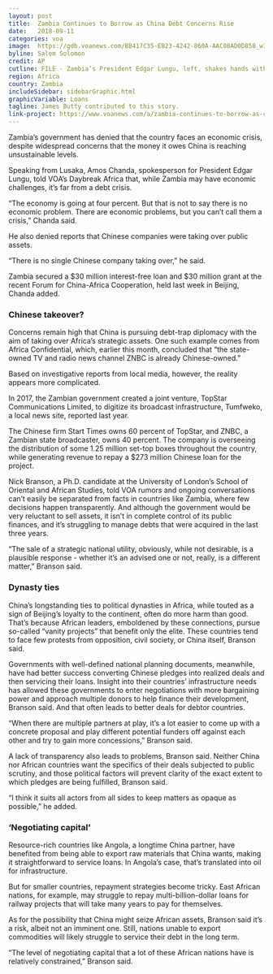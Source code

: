 ```yaml
---
layout: post
title:  Zambia Continues to Borrow as China Debt Concerns Rise
date:   2018-09-11
categories: voa
image:  https://gdb.voanews.com/BB417C35-EB23-4242-860A-AAC08AD0D858_w1023_r1_s.jpg
byline: Salem Solomon
credit: AP
cutline: FILE - Zambia’s President Edgar Lungu, left, shakes hands with China’s President Xi Jinping, prior to their bilateral meeting at the Great Hall of the People, in Beijing, China, Sept. 1, 2018. Some are expressing concerns that Beijing is pursuing debt-trap diplomacy vis-a-vis African countries.
region: Africa
country: Zambia
includeSidebar: sidebarGraphic.html
graphicVariable: Loans
tagline: James Butty contributed to this story.
link-project: https://www.voanews.com/a/zambia-continues-to-borrow-as-china-debt-concerns-rise/4566634.html
---
```


Zambia’s government has denied that the country faces an economic crisis, despite widespread concerns that the money it owes China is reaching unsustainable levels.

Speaking from Lusaka, Amos Chanda, spokesperson for President Edgar Lungu, told VOA’s Daybreak Africa that, while Zambia may have economic challenges, it’s far from a debt crisis.

“The economy is going at four percent. But that is not to say there is no economic problem. There are economic problems, but you can’t call them a crisis,” Chanda said.

He also denied reports that Chinese companies were taking over public assets.

“There is no single Chinese company taking over,” he said.

Zambia secured a $30 million interest-free loan and $30 million grant at the recent Forum for China-Africa Cooperation, held last week in Beijing, Chanda added.



### Chinese takeover? ###

Concerns remain high that China is pursuing debt-trap diplomacy with the aim of taking over Africa’s strategic assets. One such example comes from Africa Confidential, which, earlier this month, concluded that “the state-owned TV and radio news channel ZNBC is already Chinese-owned.”

Based on investigative reports from local media, however, the reality appears more complicated.

In 2017, the Zambian government created a joint venture, TopStar Communications Limited, to digitize its broadcast infrastructure, Tumfweko, a local news site, reported last year.

The Chinese firm Start Times owns 60 percent of TopStar, and ZNBC, a Zambian state broadcaster, owns 40 percent. The company is overseeing the distribution of some 1.25 million set-top boxes throughout the country, while generating revenue to repay a $273 million Chinese loan for the project.

Nick Branson, a Ph.D. candidate at the University of London’s School of Oriental and African Studies, told VOA rumors and ongoing conversations can’t easily be separated from facts in countries like Zambia, where few decisions happen transparently. And although the government would be very reluctant to sell assets, it isn’t in complete control of its public finances, and it’s struggling to manage debts that were acquired in the last three years.

“The sale of a strategic national utility, obviously, while not desirable, is a plausible response - whether it’s an advised one or not, really, is a different matter,” Branson said.



### Dynasty ties ###

China’s longstanding ties to political dynasties in Africa, while touted as a sign of Beijing’s loyalty to the continent, often do more harm than good. That’s because African leaders, emboldened by these connections, pursue so-called “vanity projects” that benefit only the elite. These countries tend to face few protests from opposition, civil society, or China itself, Branson said.

Governments with well-defined national planning documents, meanwhile, have had better success converting Chinese pledges into realized deals and then servicing their loans. Insight into their countries’ infrastructure needs has allowed these governments to enter negotiations with more bargaining power and approach multiple donors to help finance their development, Branson said. And that often leads to better deals for debtor countries.

“When there are multiple partners at play, it’s a lot easier to come up with a concrete proposal and play different potential funders off against each other and try to gain more concessions,” Branson said.

A lack of transparency also leads to problems, Branson said. Neither China nor African countries want the specifics of their deals subjected to public scrutiny, and those political factors will prevent clarity of the exact extent to which pledges are being fulfilled, Branson said.

“I think it suits all actors from all sides to keep matters as opaque as possible,” he added.



### ‘Negotiating capital’ ###

Resource-rich countries like Angola, a longtime China partner, have benefited from being able to export raw materials that China wants, making it straightforward to service loans. In Angola’s case, that’s translated into oil for infrastructure.

But for smaller countries, repayment strategies become tricky. East African nations, for example, may struggle to repay multi-billion-dollar loans for railway projects that will take many years to pay for themselves.

As for the possibility that China might seize African assets, Branson said it’s a risk, albeit not an imminent one. Still, nations unable to export commodities will likely struggle to service their debt in the long term.

“The level of negotiating capital that a lot of these African nations have is relatively constrained,” Branson said.

